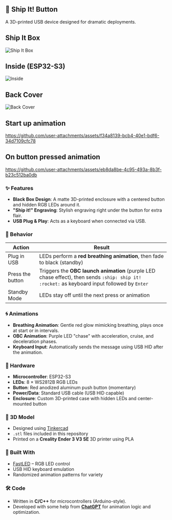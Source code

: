 ## 🚀 Ship It! Button

A 3D-printed USB device designed for dramatic deployments.

## Ship It Box
![Ship It Box](https://github.com/user-attachments/assets/30700b1f-ec0a-4ca5-b91c-f6386e393e66)

## Inside (ESP32-S3)
![Inside](https://github.com/user-attachments/assets/86242750-ff22-465e-a882-d4e9c3609d0f)

## Back Cover
![Back Cover](https://github.com/user-attachments/assets/3225b654-8a4f-4e9f-9bf7-43d51b969906)

## Start up animation
https://github.com/user-attachments/assets/f34a8139-bcb4-40e1-bdf6-34d7109cfc78

## On button pressed animation
https://github.com/user-attachments/assets/eb8da8be-4c95-493a-8b3f-b23c512ba0db


### ✨ Features



- **Black Box Design**: A matte 3D-printed enclosure with a centered button and hidden RGB LEDs around it.
- **"Ship it!" Engraving**: Stylish engraving right under the button for extra flair.
- **USB Plug & Play**: Acts as a keyboard when connected via USB.

### 🔧 Behavior

| Action             | Result                                                                 |
|--------------------|------------------------------------------------------------------------|
| Plug in USB        | LEDs perform a **red breathing animation**, then fade to black (standby) |
| Press the button   | Triggers the **OBC launch animation** (purple LED chase effect), then sends `:ship: ship it! :rocket:` as keyboard input followed by `Enter` |
| Standby Mode       | LEDs stay off until the next press or animation |

### 🌀 Animations

- **Breathing Animation**: Gentle red glow mimicking breathing, plays once at start or in intervals.
- **OBC Animation**: Purple LED "chase" with acceleration, cruise, and deceleration phases.
- **Keyboard Input**: Automatically sends the message using USB HID after the animation.

### 🔩 Hardware

- **Microcontroller**: ESP32-S3
- **LEDs**: 8 × WS2812B RGB LEDs
- **Button**: Red anodized aluminum push button (momentary)
- **Power/Data**: Standard USB cable (USB HID capable)
- **Enclosure**: Custom 3D-printed case with hidden LEDs and center-mounted button

### 🧱 3D Model

- Designed using [Tinkercad](https://www.tinkercad.com/)
- `.stl` files included in this repository
- Printed on a **Creality Ender 3 V3 SE** 3D printer using PLA

### 🧠 Built With

- [FastLED](https://github.com/FastLED/FastLED) – RGB LED control
- USB HID keyboard emulation
- Randomized animation patterns for variety

### 🛠️ Code

- Written in **C/C++** for microcontrollers (Arduino-style).
- Developed with some help from **[ChatGPT](https://openai.com/chatgpt)** for animation logic and optimization.
